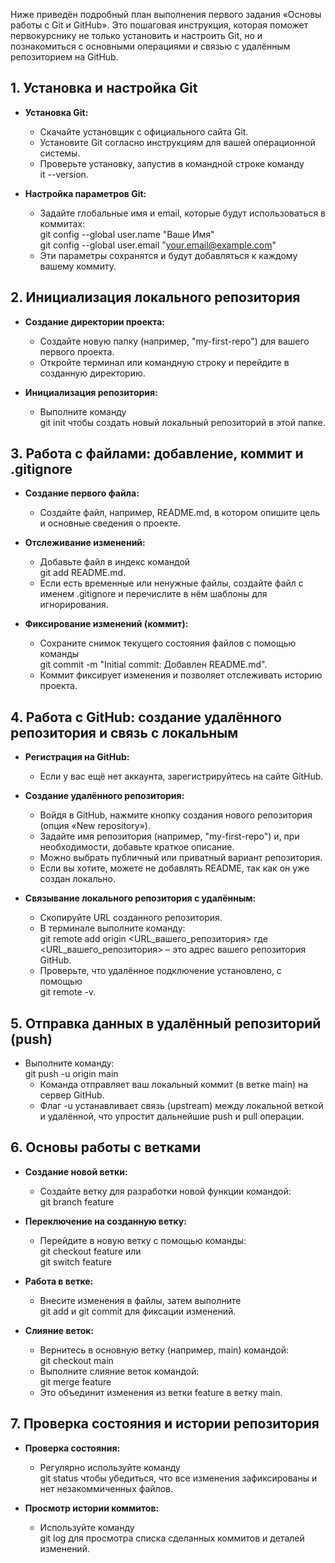 Ниже приведён подробный план выполнения первого задания «Основы работы с Git и GitHub». Это пошаговая инструкция, которая поможет первокурснику не только установить и настроить Git, но и познакомиться с основными операциями и связью с удалённым репозиторием на GitHub.

## 1. Установка и настройка Git

- **Установка Git:**  
  -  Скачайте установщик с официального сайта Git.  
  -  Установите Git согласно инструкциям для вашей операционной системы.  
  -  Проверьте установку, запустив в командной строке команду  
   it --version.

- **Настройка параметров Git:**  
  -  Задайте глобальные имя и email, которые будут использоваться в коммитах:  
    git config --global user.name "Ваше Имя"  
    git config --global user.email "your.email@example.com"  
  -  Эти параметры сохранятся и будут добавляться к каждому вашему коммиту.

## 2. Инициализация локального репозитория

- **Создание директории проекта:**  
  -  Создайте новую папку (например, "my-first-repo") для вашего первого проекта.  
  -  Откройте терминал или командную строку и перейдите в созданную директорию.

- **Инициализация репозитория:**  
  -  Выполните команду  
    git init 
    чтобы создать новый локальный репозиторий в этой папке.

## 3. Работа с файлами: добавление, коммит и .gitignore

- **Создание первого файла:**  
  -  Создайте файл, например, README.md, в котором опишите цель и основные сведения о проекте.

- **Отслеживание изменений:**  
  -  Добавьте файл в индекс командой  
    git add README.md.  
  -  Если есть временные или ненужные файлы, создайте файл с именем .gitignore и перечислите в нём шаблоны для игнорирования.

- **Фиксирование изменений (коммит):**  
  -  Сохраните снимок текущего состояния файлов с помощью команды  
    git commit -m "Initial commit: Добавлен README.md".  
  -  Коммит фиксирует изменения и позволяет отслеживать историю проекта.

## 4. Работа с GitHub: создание удалённого репозитория и связь с локальным

- **Регистрация на GitHub:**  
  -  Если у вас ещё нет аккаунта, зарегистрируйтесь на сайте GitHub.

- **Создание удалённого репозитория:**  
  -  Войдя в GitHub, нажмите кнопку создания нового репозитория (опция «New repository»).  
  -  Задайте имя репозитория (например, "my-first-repo") и, при необходимости, добавьте краткое описание.  
  -  Можно выбрать публичный или приватный вариант репозитория.  
  -  Если вы хотите, можете не добавлять README, так как он уже создан локально.

- **Связывание локального репозитория с удалённым:**  
  -  Скопируйте URL созданного репозитория.  
  -  В терминале выполните команду:  
    git remote add origin <URL_вашего_репозитория> 
    где \<URL_вашего_репозитория\> – это адрес вашего репозитория GitHub.  
  -  Проверьте, что удалённое подключение установлено, с помощью  
    git remote -v.

## 5. Отправка данных в удалённый репозиторий (push)

- Выполните команду:  
  git push -u origin main
  -  Команда отправляет ваш локальный коммит (в ветке main) на сервер GitHub.  
  -  Флаг -u устанавливает связь (upstream) между локальной веткой и удалённой, что упростит дальнейшие push и pull операции.

## 6. Основы работы с ветками

- **Создание новой ветки:**  
  -  Создайте ветку для разработки новой функции командой:  
    git branch feature

- **Переключение на созданную ветку:**  
  -  Перейдите в новую ветку с помощью команды:  
    git checkout feature
    или  
    git switch feature

- **Работа в ветке:**  
  -  Внесите изменения в файлы, затем выполните  
    git add и git commit для фиксации изменений.

- **Слияние веток:**  
  -  Вернитесь в основную ветку (например, main) командой:  
    git checkout main
  -  Выполните слияние веток командой:  
    git merge feature  
  -  Это объединит изменения из ветки feature в ветку main.

## 7. Проверка состояния и истории репозитория

- **Проверка состояния:**  
  -  Регулярно используйте команду  
    git status 
    чтобы убедиться, что все изменения зафиксированы и нет незакоммиченных файлов.

- **Просмотр истории коммитов:**  
  -  Используйте команду  
    git log 
    для просмотра списка сделанных коммитов и деталей изменений.

